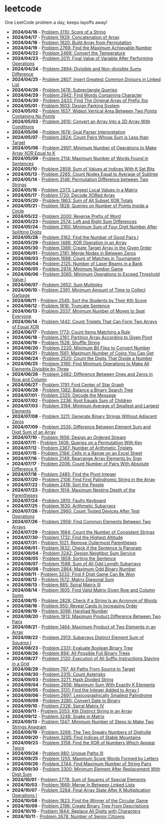 # leetcode
One LeetCode problem a day, keeps layoffs away!
- **2024/04/16** - [Problem 3110: Score of a String](https://leetcode.com/problems/score-of-a-string)
- **2024/04/17** - [Problem 1929: Concatenation of Array](https://leetcode.com/problems/concatenation-of-array)
- **2024/04/18** - [Problem 1920: Build Array from Permutation](https://leetcode.com/problems/build-array-from-permutation)
- **2024/04/19** - [Problem 2769: Find the Maximum Achievable Number](https://leetcode.com/problems/find-the-maximum-achievable-number)
- **2024/04/22** - [Problem 2469: Convert the Temperature](https://leetcode.com/problems/convert-the-temperature)
- **2024/04/23** - [Problem 2011: Final Value of Variable After Performing Operations](https://leetcode.com/problems/final-value-of-variable-after-performing-operations)
- **2024/04/24** - [Problem 2894: Divisible and Non-divisible Sums Difference](https://leetcode.com/problems/divisible-and-non-divisible-sums-difference)
- **2024/04/25** - [Problem 2807: Insert Greatest Common Divisors in Linked List](https://leetcode.com/problems/insert-greatest-common-divisors-in-linked-list)
- **2024/04/26** - [Problem 1476: Subrectangle Queries](https://leetcode.com/problems/subrectangle-queries)
- **2024/04/29** - [Problem 2942: Find Words Containing Character](https://leetcode.com/problems/find-words-containing-character)
- **2024/04/30** - [Problem 2433: Find The Original Array of Prefix Xor](https://leetcode.com/problems/find-the-original-array-of-prefix-xor)
- **2024/05/01** - [Problem 1603: Design Parking System](https://leetcode.com/problems/design-parking-system)
- **2024/05/02** - [Problem 1637: Widest Vertical Area Between Two Points Containing No Points](https://leetcode.com/problems/widest-vertical-area-between-two-points-containing-no-points)
- **2024/05/03** - [Problem 2610: Convert an Array Into a 2D Array With Conditions](https://leetcode.com/problems/convert-an-array-into-a-2d-array-with-conditions)
- **2024/05/06** - [Problem 1678: Goal Parser Interpretation](https://leetcode.com/problems/goal-parser-interpretation)
- **2024/05/07** - [Problem 2824: Count Pairs Whose Sum is Less than Target](https://leetcode.com/problems/count-pairs-whose-sum-is-less-than-target)
- **2024/05/08** - [Problem 2997: Minimum Number of Operations to Make Array XOR Equal to K](https://leetcode.com/problems/minimum-number-of-operations-to-make-array-xor-equal-to-k)
- **2024/05/09** - [Problem 2114: Maximum Number of Words Found in Sentences](https://leetcode.com/problems/maximum-number-of-words-found-in-sentences)
- **2024/05/10** - [Problem 2859: Sum of Values at Indices With K Set Bits](https://leetcode.com/problems/sum-of-values-at-indices-with-k-set-bits)
- **2024/05/13** - [Problem 2265: Count Nodes Equal to Average of Subtree](https://leetcode.com/problems/count-nodes-equal-to-average-of-subtree)
- **2024/05/14** - [Problem 3146: Permutation Difference between Two Strings](https://leetcode.com/problems/permutation-difference-between-two-strings)
- **2024/05/16** - [Problem 2373: Largest Local Values in a Matrix](https://leetcode.com/problems/largest-local-values-in-a-matrix)
- **2024/05/17** - [Problem 1720: Decode XORed Array](https://leetcode.com/problems/decode-xored-array)
- **2024/05/20** - [Problem 1863: Sum of All Subset XOR Totals](https://leetcode.com/problems/sum-of-all-subset-xor-totals)
- **2024/05/21** - [Problem 1828: Queries on Number of Points Inside a Circle](https://leetcode.com/problems/queries-on-number-of-points-inside-a-circle)
- **2024/05/22** - [Problem 2000: Reverse Prefix of Word](https://leetcode.com/problems/reverse-prefix-of-word)
- **2024/05/23** - [Problem 2574: Left and Right Sum Differences](https://leetcode.com/problems/left-and-right-sum-differences)
- **2024/05/24** - [Problem 2160: Minimum Sum of Four Digit Number After Splitting Digits](https://leetcode.com/problems/minimum-sum-of-four-digit-number-after-splitting-digits)
- **2024/05/28** - [Problem 3162: Find the Number of Good Pairs I](https://leetcode.com/problems/find-the-number-of-good-pairs-i)
- **2024/05/29** - [Problem 1486: XOR Operation in an Array](https://leetcode.com/problems/xor-operation-in-an-array)
- **2024/05/30** - [Problem 1389: Create Target Array in the Given Order](https://leetcode.com/problems/create-target-array-in-the-given-order)
- **2024/06/01** - [Problem 2181: Merge Nodes in Between Zeros](https://leetcode.com/problems/merge-nodes-in-between-zeros)
- **2024/06/03** - [Problem 1688: Count of Matches in Tournament](https://leetcode.com/problems/count-of-matches-in-tournament)
- **2024/06/04** - [Problem 2125: Number of Laser Beams in a Bank](https://leetcode.com/problems/number-of-laser-beams-in-a-bank)
- **2024/06/05** - [Problem 2974: Minimum Number Game](https://leetcode.com/problems/minimum-number-game)
- **2024/06/06** - [Problem 3065: Minimum Operations to Exceed Threshold Value I](https://leetcode.com/problems/minimum-operations-to-exceed-threshold-value-i)
- **2024/06/07** - [Problem 2652: Sum Multiples](https://leetcode.com/problems/sum-multiples)
- **2024/06/10** - [Problem 2391: Minimum Amount of Time to Collect Garbage](https://leetcode.com/problems/minimum-amount-of-time-to-collect-garbage)
- **2024/06/11** - [Problem 2545: Sort the Students by Their Kth Score](https://leetcode.com/problems/sort-the-students-by-their-kth-score)
- **2024/06/12** - [Problem 1816: Truncate Sentence](https://leetcode.com/problems/truncate-sentence)
- **2024/06/13** - [Problem 2037: Minimum Number of Moves to Seat Everyone](https://leetcode.com/problems/minimum-number-of-moves-to-seat-everyone)
- **2024/06/14** - [Problem 1442: Count Triplets That Can Form Two Arrays of Equal XOR](https://leetcode.com/problems/count-triplets-that-can-form-two-arrays-of-equal-xor)
- **2024/06/17** - [Problem 1773: Count Items Matching a Rule](https://leetcode.com/problems/count-items-matching-a-rule)
- **2024/06/18** - [Problem 2161: Partition Array According to Given Pivot](https://leetcode.com/problems/partition-array-according-to-given-pivot)
- **2024/06/19** - [Problem 1528: Shuffle String](https://leetcode.com/problems/shuffle-string)
- **2024/06/20** - [Problem 2220: Minimum Bit Flips to Convert Number](https://leetcode.com/problems/minimum-bit-flips-to-convert-number)
- **2024/06/21** - [Problem 1561: Maximum Number of Coins You Can Get](https://leetcode.com/problems/maximum-number-of-coins-you-can-get)
- **2024/06/24** - [Problem 2520: Count the Digits That Divide a Number](https://leetcode.com/problems/count-the-digits-that-divide-a-number)
- **2024/06/25** - [Problem 3190: Find Minimum Operations to Make All Elements Divisible by Three](https://leetcode.com/problems/find-minimum-operations-to-make-all-elements-divisible-by-three)
- **2024/06/26** - [Problem 2482: Difference Between Ones and Zeros in Row and Column](https://leetcode.com/problems/difference-between-ones-and-zeros-in-row-and-column)
- **2024/06/27** - [Problem 1791: Find Center of Star Graph](https://leetcode.com/problems/find-center-of-star-graph)
- **2024/06/28** - [Problem 1382: Balance a Binary Search Tree](https://leetcode.com/problems/balance-a-binary-search-tree)
- **2024/07/01** - [Problem 2325: Decode the Message](https://leetcode.com/problems/decode-the-message)
- **2024/07/02** - [Problem 2236: Root Equals Sum of Children](https://leetcode.com/problems/root-equals-sum-of-children)
- **2024/07/03** - [Problem 3194: Minimum Average of Smallest and Largest Elements](https://leetcode.com/problems/minimum-average-of-smallest-and-largest-elements)
- **2024/07/08** - [Problem 3211: Generate Binary Strings Without Adjacent Zeros](https://leetcode.com/problems/generate-binary-strings-without-adjacent-zeros)
- **2024/07/09** - [Problem 2535: Difference Between Element Sum and Digit Sum of an Array](https://leetcode.com/problems/difference-between-element-sum-and-digit-sum-of-an-array)
- **2024/07/10** - [Problem 1656: Design an Ordered Stream](https://leetcode.com/problems/design-an-ordered-stream)
- **2024/07/11** - [Problem 1409: Queries on a Permutation With Key](https://leetcode.com/problems/queries-on-a-permutation-with-key)
- **2024/07/12** - [Problem 2367: Number of Arithmetic Triplets](https://leetcode.com/problems/number-of-arithmetic-triplets)
- **2024/07/15** - [Problem 2194: Cells in a Range on an Excel Sheet](https://leetcode.com/problems/cells-in-a-range-on-an-excel-sheet)
- **2024/07/16** - [Problem 2149: Rearrange Array Elements by Sign](https://leetcode.com/problems/rearrange-array-elements-by-sign)
- **2024/07/17** - [Problem 2006: Count Number of Pairs With Absolute Difference K](https://leetcode.com/problems/count-number-of-pairs-with-absolute-difference-k)
- **2024/07/18** - [Problem 2485: Find the Pivot Integer](https://leetcode.com/problems/find-the-pivot-integer)
- **2024/07/20** - [Problem 2108: Find First Palindromic String in the Array](https://leetcode.com/problems/find-first-palindromic-string-in-the-array)
- **2024/07/22** - [Problem 2418: Sort the People](https://leetcode.com/problems/sort-the-people)
- **2024/07/23** - [Problem 1614: Maximum Nesting Depth of the Parentheses](https://leetcode.com/problems/maximum-nesting-depth-of-the-parentheses)
- **2024/07/24** - [Problem 2810: Faulty Keyboard](https://leetcode.com/problems/faulty-keyboard)
- **2024/07/25** - [Problem 1630: Arithmetic Subarrays](https://leetcode.com/problems/arithmetic-subarrays)
- **2024/07/26** - [Problem 2960: Count Tested Devices After Test Operations](https://leetcode.com/problems/count-tested-devices-after-test-operations)
- **2024/07/26** - [Problem 2956: Find Common Elements Between Two Arrays](https://leetcode.com/problems/find-common-elements-between-two-arrays)
- **2024/07/29** - [Problem 1684: Count the Number of Consistent Strings](https://leetcode.com/problems/count-the-number-of-consistent-strings)
- **2024/07/30** - [Problem 1732: Find the Highest Altitude](https://leetcode.com/problems/find-the-highest-altitude)
- **2024/07/31** - [Problem 1021: Remove Outermost Parentheses](https://leetcode.com/problems/remove-outermost-parentheses)
- **2024/08/01** - [Problem 1832: Check if the Sentence Is Pangram](https://leetcode.com/problems/check-if-the-sentence-is-pangram)
- **2024/08/04** - [Problem 3242: Design Neighbor Sum Service](https://leetcode.com/problems/design-neighbor-sum-service)
- **2024/08/05** - [Problem 1859: Sorting the Sentence](https://leetcode.com/problems/sorting-the-sentence)
- **2024/08/07** - [Problem 1588: Sum of All Odd Length Subarrays](https://leetcode.com/problems/sum-of-all-odd-length-subarrays)
- **2024/08/08** - [Problem 2864: Maximum Odd Binary Number](https://leetcode.com/problems/maximum-odd-binary-number)
- **2024/08/11** - [Problem 3232: Find if Digit Game Can Be Won](https://leetcode.com/problems/find-if-digit-game-can-be-won)
- **2024/08/12** - [Problem 1572: Matrix Diagonal Sum](https://leetcode.com/problems/matrix-diagonal-sum)
- **2024/08/13** - [Problem 885: Spiral Matrix III](https://leetcode.com/problems/spiral-matrix-iii)
- **2024/08/14** - [Problem 1605: Find Valid Matrix Given Row and Column Sums](https://leetcode.com/problems/find-valid-matrix-given-row-and-column-sums)
- **2024/08/15** - [Problem 2828: Check if a String Is an Acronym of Words](https://leetcode.com/problems/check-if-a-string-is-an-acronym-of-words)
- **2024/08/16** - [Problem 950: Reveal Cards In Increasing Order](https://leetcode.com/problems/reveal-cards-in-increasing-order)
- **2024/08/19** - [Problem 3099: Harshad Number](https://leetcode.com/problems/harshad-number)
- **2024/08/20** - [Problem 1913: Maximum Product Difference Between Two Pairs](https://leetcode.com/problems/maximum-product-difference-between-two-pairs)
- **2024/08/21** - [Problem 1464: Maximum Product of Two Elements in an Array](https://leetcode.com/problems/maximum-product-of-two-elements-in-an-array)
- **2024/08/22** - [Problem 2913: Subarrays Distinct Element Sum of Squares I](https://leetcode.com/problems/subarrays-distinct-element-sum-of-squares-i)
- **2024/08/23** - [Problem 2331: Evaluate Boolean Binary Tree](https://leetcode.com/problems/evaluate-boolean-binary-tree)
- **2024/08/26** - [Problem 894: All Possible Full Binary Trees](https://leetcode.com/problems/all-possible-full-binary-trees)
- **2024/08/27** - [Problem 2120: Execution of All Suffix Instructions Staying in a Grid](https://leetcode.com/problems/execution-of-all-suffix-instructions-staying-in-a-grid)
- **2024/08/29** - [Problem 797: All Paths From Source to Target](https://leetcode.com/problems/all-paths-from-source-to-target)
- **2024/08/30** - [Problem 2315: Count Asterisks](https://leetcode.com/problems/count-asterisks)
- **2024/09/03** - [Problem 3271: Hash Divided String](https://leetcode.com/problems/hash-divided-string)
- **2024/09/04** - [Problem 2656: Maximum Sum With Exactly K Elements ](https://leetcode.com/problems/maximum-sum-with-exactly-k-elements)
- **2024/09/05** - [Problem 3131: Find the Integer Added to Array I](https://leetcode.com/problems/find-the-integer-added-to-array-i)
- **2024/09/06** - [Problem 2697: Lexicographically Smallest Palindrome](https://leetcode.com/problems/lexicographically-smallest-palindrome)
- **2024/09/09** - [Problem 3280: Convert Date to Binary](https://leetcode.com/problems/convert-date-to-binary)
- **2024/09/10** - [Problem 2326: Spiral Matrix IV](https://leetcode.com/problems/spiral-matrix-iv)
- **2024/09/11** - [Problem 2053: Kth Distinct String in an Array](https://leetcode.com/problems/kth-distinct-string-in-an-array)
- **2024/09/12** - [Problem 3248: Snake in Matrix](https://leetcode.com/problems/snake-in-matrix)
- **2024/09/13** - [Problem 1347: Minimum Number of Steps to Make Two Strings Anagram](https://leetcode.com/problems/minimum-number-of-steps-to-make-two-strings-anagram)
- **2024/09/19** - [Problem 3289: The Two Sneaky Numbers of Digitville](https://leetcode.com/problems/the-two-sneaky-numbers-of-digitville)
- **2024/09/20** - [Problem 3285: Find Indices of Stable Mountains](https://leetcode.com/problems/find-indices-of-stable-mountains)
- **2024/09/23** - [Problem 3158: Find the XOR of Numbers Which Appear Twice](https://leetcode.com/problems/find-the-xor-of-numbers-which-appear-twice)
- **2024/09/24** - [Problem 980: Unique Paths III](https://leetcode.com/problems/unique-paths-iii)
- **2024/09/25** - [Problem 1255: Maximum Score Words Formed by Letters](https://leetcode.com/problems/maximum-score-words-formed-by-letters)
- **2024/09/26** - [Problem 2744: Find Maximum Number of String Pairs](https://leetcode.com/problems/find-maximum-number-of-string-pairs)
- **2024/09/30** - [Problem 3300: Minimum Element After Replacement With Digit Sum](https://leetcode.com/problems/minimum-element-after-replacement-with-digit-sum)
- **2024/10/01** - [Problem 2778: Sum of Squares of Special Elements ](https://leetcode.com/problems/sum-of-squares-of-special-elements)
- **2024/10/03** - [Problem 1669: Merge In Between Linked Lists](https://leetcode.com/problems/merge-in-between-linked-lists)
- **2024/10/07** - [Problem 3264: Final Array State After K Multiplication Operations I](https://leetcode.com/problems/final-array-state-after-k-multiplication-operations-i)
- **2024/10/08** - [Problem 1823: Find the Winner of the Circular Game](https://leetcode.com/problems/find-the-winner-of-the-circular-game)
- **2024/10/09** - [Problem 2196: Create Binary Tree From Descriptions](https://leetcode.com/problems/create-binary-tree-from-descriptions)
- **2024/10/10** - [Problem 1844: Replace All Digits with Characters](https://leetcode.com/problems/replace-all-digits-with-characters)
- **2024/10/11** - [Problem 2678: Number of Senior Citizens](https://leetcode.com/problems/number-of-senior-citizens)
